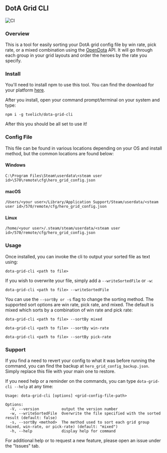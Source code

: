 ## DotA Grid CLI

![CI](https://github.com/tvelich/dota-grid-cli/workflows/CI/badge.svg)

### Overview

This is a tool for easily sorting your DotA grid config file by win rate, pick rate, or a mixed combination using the
[OpenDota](https://www.opendota.com/) API. It will go through each group in your grid layouts and order the heroes
by the rate you specify.

### Install

You'll need to install npm to use this tool. You can find the download for your platform
[here](https://nodejs.org/en/download/).

After you install, open your command prompt/terminal on your system and type:

```
npm i -g tvelich/dota-grid-cli
```

After this you should be all set to use it!

### Config File

This file can be found in various locations depending on your OS and install method, but the common locations are found
below:

#### Windows

```
C:\Program Files\Steam\userdata\<steam user id>\570\remote\cfg\hero_grid_config.json
```

#### macOS

```
/Users/<your user>/Library/Application Support/Steam/userdata/<steam user id>/570/remote/cfg/hero_grid_config.json
```

#### Linux

```
/home/<your user>/.steam/steam/userdata/<steam user id>/570/remote/cfg/hero_grid_config.json
```

### Usage

Once installed, you can invoke the cli to output your sorted file as text using:

```
dota-grid-cli <path to file>
```

If you wish to overwrite your file, simply add a `--writeSortedFile` or `-w`:

```
dota-grid-cli <path to file> --writeSortedFile
```

You can use the `--sortBy or -s` flag to change the sorting method. The supported sort options are win rate, pick rate,
and mixed. The default is mixed which sorts by a combination of win rate and pick rate:

```
dota-grid-cli <path to file> --sortBy mixed
```

```
dota-grid-cli <path to file> --sortBy win-rate
```

```
dota-grid-cli <path to file> --sortBy pick-rate
```

### Support

If you find a need to revert your config to what it was before running the command, you can find the backup at
`hero_grid_config_backup.json`. Simply replace this file with your main one to restore.

If you need help or a reminder on the commands, you can type `dota-grid-cli --help` at any time:

```
Usage: dota-grid-cli [options] <grid-config-file-path>

Options:
  -V, --version          output the version number
  -w, --writeSortedFile  Overwrite the file specified with the sorted result (default: false)
  -s, --sortBy <method>  The method used to sort each grid group (mixed, win-rate, or pick-rate) (default: "mixed")
  -h, --help             display help for command
```

For additional help or to request a new feature, please open an issue under the "Issues" tab.
